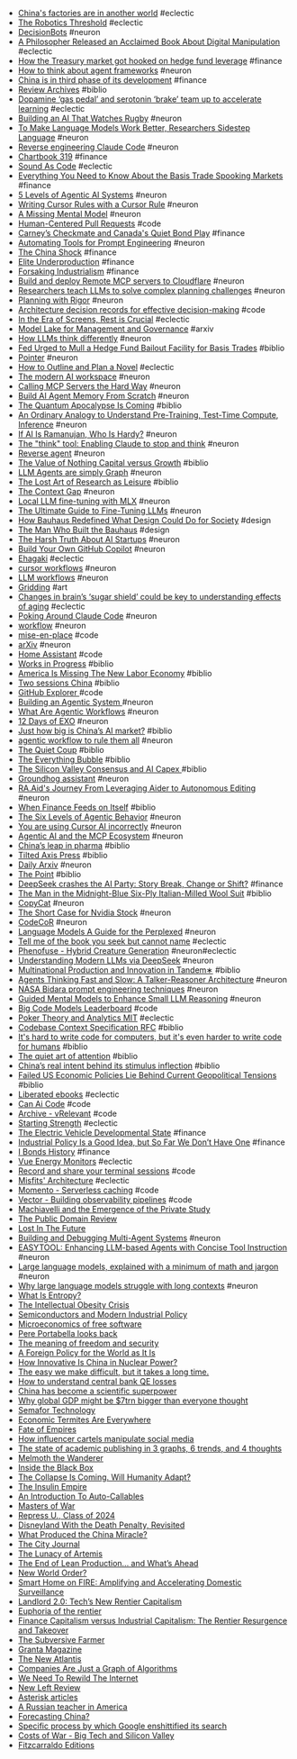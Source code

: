 - [China's factories are in another world](https://kdwalmsley.substack.com/p/chinas-factories-are-in-another-world) #eclectic
- [The Robotics Threshold](https://www.edgeofautomation.com/p/the-robotics-threshold-chinas-rise) #eclectic
- [DecisionBots](https://www.lesswrong.com/posts/ky4bbxupiZtdoLupo/a-new-type-of-ai-decisionbots-and-80-concepts-on-it) #neuron
- [A Philosopher Released an Acclaimed Book About Digital Manipulation](https://www.wired.com/story/an-acclaimed-book-about-digital-manipulation-was-actually-written-by-ai/) #eclectic
- [How the Treasury market got hooked on hedge fund leverage](https://archive.ph/2025.04.25-093502/https://www.ft.com/content/0bf5bcc2-6ff1-4309-afbf-f470250a4721) #finance
- [How to think about agent frameworks](https://blog.langchain.dev/how-to-think-about-agent-frameworks/) #neuron
- [China is in third phase of its development](https://tphuang.substack.com/p/china-is-in-third-phase-of-its-development) #finance
- [Review Archives](https://chinabooksreview.com/category/review/) #biblio
- [Dopamine ‘gas pedal’ and serotonin ‘brake’ team up to accelerate learning](https://www.thetransmitter.org/learning/dopamine-gas-pedal-and-serotonin-brake-team-up-to-accelerate-learning/) #eclectic
- [Building an AI That Watches Rugby](https://nickjones.tech/ai-watching-rugby/) #neuron
- [To Make Language Models Work Better, Researchers Sidestep Language](https://archive.is/2025.04.14-181602/https://www.quantamagazine.org/to-make-language-models-work-better-researchers-sidestep-language-20250414/) #neuron
- [Reverse engineering Claude Code](https://kirshatrov.com/posts/claude-code-internals) #neuron
- [Chartbook 319](https://adamtooze.substack.com/p/chartbook-319-talking-about-a-marshall) #finance
- [Sound As Code](https://www.perfectcircuit.com/signal/sound-as-code) #eclectic
- [Everything You Need to Know About the Basis Trade Spooking Markets](https://www.bloomberg.com/news/newsletters/2025-04-09/everything-you-need-to-know-about-the-basis-trade-spooking-markets) #finance
- [5 Levels of Agentic AI Systems](https://blog.dailydoseofds.com/p/5-levels-of-agentic-ai-systems) #neuron
- [Writing Cursor Rules with a Cursor Rule](https://www.adithyan.io/blog/writing-cursor-rules-with-a-cursor-rule) #neuron
- [A Missing Mental Model](https://nmn.gl/blog/ai-understand-senior-developer) #neuron
- [Human-Centered Pull Requests](https://reillyherrewig.substack.com/p/human-centered-pull-requests-8-tips) #code
- [Carney’s Checkmate and Canada's Quiet Bond Play](https://deanblundell.substack.com/p/carneys-checkmate-how-canadas-quiet?triedRedirect=true) #finance
- [Automating Tools for Prompt Engineering](https://cacm.acm.org/news/automating-tools-for-prompt-engineering/) #neuron
- [The China Shock](https://www.nber.org/system/files/working_papers/w21906/w21906.pdf) #finance
- [Elite Underproduction](https://radicalcontributions.substack.com/p/elite-underproduction-why-we-cant-solve-hard-problems-anymore) #finance
- [Forsaking Industrialism](https://radicalcontributions.substack.com/p/forsaking-industrialism-the-most-expensive-thing-you-didnt-buy) #finance
- [Build and deploy Remote MCP servers to Cloudflare](https://blog.cloudflare.com/remote-model-context-protocol-servers-mcp/) #neuron
- [Researchers teach LLMs to solve complex planning challenges](https://news.mit.edu/2025/researchers-teach-llms-to-solve-complex-planning-challenges-0402) #neuron
- [Planning with Rigor](https://arxiv.org/pdf/2410.12112) #neuron
- [Architecture decision records for effective decision-making](https://aws.amazon.com/blogs/architecture/master-architecture-decision-records-adrs-best-practices-for-effective-decision-making/) #code
- [In the Era of Screens, Rest is Crucial](https://www.nationalgeographic.com/magazine/article/science-of-sleep) #eclectic
- [Model Lake for Management and Governance](https://arxiv.org/abs/2503.22754) #arxiv
- [How LLMs think differently](https://thinkingaboutbehavior.substack.com/p/how-llms-think-differently) #neuron
- [Fed Urged to Mull a Hedge Fund Bailout Facility for Basis Trades](https://www.bloomberg.com/news/articles/2025-03-27/fed-urged-to-mull-a-hedge-fund-bailout-facility-for-basis-trades) #biblio
- [Pointer](https://www.trypointer.com/) #neuron
- [How to Outline and Plan a Novel](https://blog.nateliason.com/p/how-to-outline-and-plan-a-novel) #eclectic
- [The modern AI workspace](https://handyai.substack.com/p/the-modern-ai-workspace) #neuron
- [Calling MCP Servers the Hard Way](/2025/03/calling-mcp-servers-the-hard-way.html) #neuron
- [Build AI Agent Memory From Scratch](https://zacharyhuang.substack.com/p/build-ai-agent-memory-from-scratch) #neuron
- [The Quantum Apocalypse Is Coming](https://www.wired.com/story/q-day-apocalypse-quantum-computers-encryption/) #biblio
- [An Ordinary Analogy to Understand Pre-Training, Test-Time Compute, Inference](https://interconnect.substack.com/p/an-ordinary-analogy-to-understand) #neuron
- [If AI Is Ramanujan, Who Is Hardy?](https://manidoraisamy.com/developer-forever/post/if-ai-is-ramanujan-who-is-hardy.anc-9dc525e6-688d-4c67-9e40-8070f9a45f57.html) #neuron
- [The "think" tool: Enabling Claude to stop and think](https://www.anthropic.com/engineering/claude-think-tool) #neuron
- [Reverse agent](https://github.com/kpenfound/greetings-api/blob/main/SWE_AGENT.md) #neuron
- [The Value of Nothing Capital versus Growth](https://americanaffairsjournal.org/2021/08/the-value-of-nothing-capital-versus-growth/) #biblio
- [LLM Agents are simply Graph](https://zacharyhuang.substack.com/p/llm-agent-internal-as-a-graph-tutorial) #neuron
- [The Lost Art of Research as Leisure](https://kasurian.com/p/research-as-leisure) #biblio
- [The Context Gap](https://everything.intellectronica.net/p/the-context-gap) #neuron
- [Local LLM fine-tuning with MLX](https://apeatling.com/articles/simple-guide-to-local-llm-fine-tuning-on-a-mac-with-mlx/) #neuron
- [The Ultimate Guide to Fine-Tuning LLMs](https://arxiv.org/html/2408.13296v1) #neuron
- [How Bauhaus Redefined What Design Could Do for Society](https://www.nytimes.com/2019/02/04/t-magazine/bauhaus-school-architecture-history.html) #design
- [The Man Who Built the Bauhaus](https://www.newyorker.com/magazine/2019/04/29/the-man-who-built-the-bauhaus) #design
- [The Harsh Truth About AI Startups](https://engrlog.substack.com/p/the-harsh-truth-about-ai-startups) #neuron
- [Build Your Own GitHub Copilot](https://prvn.sh/build-your-own-github-copilot/) #neuron
- [Ehagaki](https://www.ehagaki.jp/) #eclectic
- [cursor workflows](https://blog.sshh.io/p/how-cursor-ai-ide-works) #neuron
- [LLM workflows](https://www.phillipcarter.dev/posts/coding-with-llms) #neuron
- [Gridding](https://watercolorpainting.com/blog/2024/02/29/gridding-to-the-rescue-your-tools-for-practicing-watercolor-painting) #art
- [Changes in brain’s ‘sugar shield’ could be key to understanding effects of aging](https://news.stanford.edu/stories/2025/02/study-links-the-sugars-on-cell-surfaces-to-brain-resilience) #eclectic
- [Poking Around Claude Code](https://leehanchung.github.io/blogs/2025/03/07/claude-code/) #neuron
- [workflow](https://harper.blog/2025/02/16/my-llm-codegen-workflow-atm/) #neuron
- [mise-en-place](https://mise.jdx.dev/) #code
- [arXiv](https://arxiv.org/search/advanced?advanced=&terms-0-operator=AND&terms-0-term=agent&terms-0-field=abstract&terms-1-operator=AND&terms-1-term=available&terms-1-field=abstract&terms-2-operator=AND&terms-2-term=github&terms-2-field=abstract&classification-physics_archives=all&classification-include_cross_list=include&date-filter_by=specific_year&date-year=2025&date-from_date=&date-to_date=&date-date_type=submitted_date&abstracts=show&size=50&order=-submitted_date) #neuron
- [Home Assistant](https://www.home-assistant.io/) #code
- [Works in Progress](https://worksinprogress.co/) #biblio
- [America Is Missing The New Labor Economy](https://semianalysis.com/2025/03/11/america-is-missing-the-new-labor-economy-robotics-part-1/) #biblio
- [Two sessions China](https://thenextrecession.wordpress.com/2025/03/08/two-sessions-china/) #biblio
- [GitHub Explorer ](https://gh-explorer.com/) #code
- [Building an Agentic System ](https://gerred.github.io/building-an-agentic-system/index.html) #neuron
- [What Are Agentic Workflows](https://weaviate.io/blog/what-are-agentic-workflows) #neuron
- [12 Days of EXO](https://blog.exolabs.net) #neuron
- [Just how big is China’s AI market?](https://www.exponentialview.co/p/just-how-big-is-chinas-ai-market) #biblio
- [agentic workflow to rule them all](https://generaitelabs.com/one-agentic-coding-workflow-to-rule-them-all/) #neuron
- [The Quiet Coup](https://www.theatlantic.com/magazine/archive/2009/05/the-quiet-coup/307364/) #biblio
- [The Everything Bubble](https://www.deepvalueinsights.com/p/the-everything-bubble) #biblio
- [The Silicon Valley Consensus and AI Capex ](https://thetechbubble.substack.com/p/the-silicon-valley-consensus-and) #biblio
- [Groundhog assistant](https://ghuntley.com/specs/) #neuron
- [RA.Aid's Journey From Leveraging Aider to Autonomous Editing](/posts/raaid-journey/) #neuron
- [When Finance Feeds on Itself](https://americanaffairsjournal.org/2025/02/from-investment-to-savings-when-finance-feeds-on-itself/) #biblio
- [The Six Levels of Agentic Behavior](https://www.vellum.ai/blog/levels-of-agentic-behavior) #neuron
- [You are using Cursor AI incorrectly](https://ghuntley.com/stdlib/) #neuron
- [Agentic AI and the MCP Ecosystem](https://block.github.io/goose/blog/2025/02/17/agentic-ai-mcp/) #neuron
- [China’s leap in pharma](https://www.alexkesin.com/2025/02/chinas-leap-in-pharma-slow-and-fast.html) #biblio
- [Tilted Axis Press](https://www.tiltedaxispress.com/books) #biblio
- [Daily Arxiv](https://www.haebom.dev/daily_arxiv?tl=en) #neuron
- [The Point](https://thepointmag.com/) #biblio
- [DeepSeek crashes the AI Party: Story Break, Change or Shift?](https://aswathdamodaran.blogspot.com/2025/01/deepseek-crashes-ai-party-story-break.html) #finance
- [The Man in the Midnight-Blue Six-Ply Italian-Milled Wool Suit](https://www.theatlantic.com/magazine/archive/2025/03/gary-shteyngart-bespoke-suit-mens-fashion-self-love/681441/) #biblio
- [CopyCat](https://www.runcopycat.com/) #neuron
- [The Short Case for Nvidia Stock](https://youtubetranscriptoptimizer.com/blog/05_the_short_case_for_nvda) #neuron
- [CodeCoR](https://anonymous.4open.science/r/CodeCoR-3EFC/README.md) #neuron
- [Language Models A Guide for the Perplexed](https://arxiv.org/pdf/2311.17301) #neuron
- [Tell me of the book you seek but cannot name](https://en.app/) #eclectic
- [Phenofuse - Hybrid Creature Generation](https://phenofuse.io/) #neuron#eclectic
- [Understanding Modern LLMs via DeepSeek](https://planetbanatt.net/articles/deepseek.html) #neuron
- [Multinational Production and Innovation in Tandem∗](https://www.freit.org/EIIT/2023/selected/liu.pdf) #biblio
- [Agents Thinking Fast and Slow: A Talker-Reasoner Architecture](https://arxiv.org/abs/2410.08328) #neuron
- [NASA Bidara prompt engineering techniques](https://freedium.cfd/https://mychen76.medium.com/nasa-bidara-bot-inspired-prompt-engineering-techniques-74107e11a32e) #neuron
- [Guided Mental Models to Enhance Small LLM Reasoning](https://freedium.cfd/https://mychen76.medium.com/intuitive-thinker-introducing-guided-mental-models-to-enhance-small-llm-reasoning-13fd1b3dc353) #neuron
- [Big Code Models Leaderboard](https://huggingface.co/spaces/bigcode/bigcode-models-leaderboard) #code
- [Poker Theory and Analytics MIT](https://ocw.mit.edu/courses/15-s50-poker-theory-and-analytics-january-iap-2015/video_galleries/lecture-videos/) #eclectic
- [Codebase Context Specification RFC](https://agenticinsights.substack.com/p/codebase-context-specification-rfc) #biblio
- [It's hard to write code for computers, but it's even harder to write code for humans](https://erikbern.com/2024/09/27/its-hard-to-write-code-for-humans.html) #biblio
- [The quiet art of attention](https://billwear.github.io/art-of-attention.html) #biblio
- [China’s real intent behind its stimulus inflection](https://www.ft.com/content/008443cd-bb44-4b4f-b60e-17894fdba221) #biblio
- [Failed US Economic Policies Lie Behind Current Geopolitical Tensions](https://roburie.substack.com/p/failed-us-economic-policies-lie-behind) #biblio
- [Liberated ebooks](https://standardebooks.org) #eclectic
- [Can Ai Code](https://huggingface.co/spaces/mike-ravkine/can-ai-code-results) #code
- [Archive - vRelevant](https://vrelevant.net/archive/) #code
- [Starting Strength](https://www.athlegan.com/starting-strength) #eclectic
- [The Electric Vehicle Developmental State](https://www.phenomenalworld.org/analysis/byd/) #finance
- [Industrial Policy Is a Good Idea, but So Far We Don’t Have One](https://www.ineteconomics.org/perspectives/blog/industrial-policy-is-a-good-idea-but-so-far-we-dont-have-one) #finance
- [I Bonds History](http://eyebonds.info/ibonds/index.html) #finance
- [Vue Energy Monitors](https://www.emporiaenergy.com/energy-monitors/) #eclectic
- [Record and share your terminal sessions](https://asciinema.org/) #code
- [Misfits' Architecture](https://misfitsarchitecture.com/) #eclectic
- [Momento - Serverless caching](https://www.gomomento.com/) #code
- [Vector - Building observability pipelines](https://vector.dev/) #code
- [Machiavelli and the Emergence of the Private Study](https://publicdomainreview.org/essay/machiavelli-and-the-emergence-of-the-private-study/)
- [The Public Domain Review](https://publicdomainreview.org/)
- [Lost In The Future](https://www.wheresyoured.at/lost-in-the-future/)
- [Building and Debugging Multi-Agent Systems](https://www.microsoft.com/en-us/research/uploads/prod/2024/08/AutoGen_Studio-12.pdf) #neuron
- [EASYTOOL: Enhancing LLM-based Agents with Concise Tool Instruction](https://arxiv.org/abs/2401.06201) #neuron
- [Large language models, explained with a minimum of math and jargon](https://www.understandingai.org/p/large-language-models-explained-with) #neuron
- [Why large language models struggle with long contexts](https://www.understandingai.org/p/why-large-language-models-struggle) #neuron
- [What Is Entropy?](https://www.quantamagazine.org/what-is-entropy-a-measure-of-just-how-little-we-really-know-20241213/)
- [The Intellectual Obesity Crisis](https://www.gurwinder.blog/p/the-intellectual-obesity-crisis)
- [Semiconductors and Modern Industrial Policy](https://pubs.aeaweb.org/doi/pdfplus/10.1257/jep.38.4.81)
- [Microeconomics of free software](https://www.joelonsoftware.com/2002/06/12/strategy-letter-v/)
- [Pere Portabella looks back](/news-opinion/sight-sound-magazine/interviews/pere-portabella-bunuel-lorca)
- [The meaning of freedom and security](https://alexkrainer.substack.com/p/the-meaning-of-freedom-and-security)
- [A Foreign Policy for the World as It Is](https://www.foreignaffairs.com/united-states/biden-foreign-policy-world-rhodes)
- [How Innovative Is China in Nuclear Power?](https://itif.org/publications/2024/06/17/how-innovative-is-china-in-nuclear-power/)
- [The easy we make difficult, but it takes a long time.](https://mythfighter.com/2024/06/19/the-easy-we-make-difficult-but-it-takes-a-long-time/)
- [How to understand central bank QE losses](https://www.ft.com/content/a2a3921d-c4de-4f0c-9eec-e8ea0345f8b4)
- [China has become a scientific superpower](https://www.economist.com/science-and-technology/2024/06/12/china-has-become-a-scientific-superpower)
- [Why global GDP might be $7trn bigger than everyone thought](https://archive.ph/2024.06.11-022431/https://www.economist.com/finance-and-economics/2024/06/06/why-global-gdp-might-be-7trn-bigger-than-everyone-thought) 
- [Semafor Technology](https://www.semafor.com/vertical/tech) 
- [Economic Termites Are Everywhere](https://www.thebignewsletter.com/p/economic-termites-are-everywhere) 
- [Fate of Empires](https://people.uncw.edu/kozloffm/glubb.pdf) 
- [How influencer cartels manipulate social media](https://cepr.org/voxeu/columns/how-influencer-cartels-manipulate-social-media-fraudulent-behaviour-hidden-plain) 
- [The state of academic publishing in 3 graphs, 6 trends, and 4 thoughts](https://dynamicecology.wordpress.com/2024/04/29/the-state-of-academic-publishing-in-3-graphs-5-trends-and-4-thoughts/) 
- [Melmoth the Wanderer](https://standardebooks.org/ebooks/charles-robert-maturin/melmoth-the-wanderer) 
- [Inside the Black Box](https://www.phenomenalworld.org/analysis/inside-the-black-box/)
- [The Collapse Is Coming. Will Humanity Adapt?](https://thereader.mitpress.mit.edu/the-collapse-is-coming-will-humanity-adapt/) 
- [The Insulin Empire](https://thebaffler.com/after-the-fact/the-insulin-empire-ongweso-jr-sofides) 
- [An Introduction To Auto-Callables](https://www.globalcapital.com/article/28mwscw1lroke9irbemf4/learning-curve/an-introduction-to-auto-callables) 
- [Masters of War](https://archive.ph/2024.05.25-045110/https://harpers.org/archive/2024/06/masters-of-war-letter-from-germany-thomas-meaney/) 
- [Repress U., Class of 2024](https://tomdispatch.com/repress-u-class-of-2024/) 
- [Disneyland With the Death Penalty, Revisited](https://www.wired.com/2012/04/opinion-jeyaretnam-disneyland-death-penalty/)
- [What Produced the China Miracle?](https://foreignpolicy.com/2024/05/22/china-economic-rise-state-deng-xiaoping-history-beijing-state-future-demographics/)
- [The City Journal](https://www.city-journal.org/the-magazine)
- [The Lunacy of Artemis](https://idlewords.com/2024/5/the_lunacy_of_artemis.htm)
- [The End of Lean Production... and What’s Ahead](https://labornotes.org/2024/05/end-lean-production-and-whats-ahead)
- [New World Order?](https://www.phenomenalworld.org/analysis/new-world-order/)
- [Smart Home on FIRE: Amplifying and Accelerating Domestic Surveillance](https://ojs.library.queensu.ca/index.php/surveillance-and-society/article/view/12925/8484)
- [Landlord 2.0: Tech’s New Rentier Capitalism](https://archive.ph/2019.04.07-072745/https://onezero.medium.com/landlord-2-0-techs-new-rentier-capitalism-a0bfe491b463?gi=9eab9dd256ef)
- [Euphoria of the rentier](https://newleftreview.org/issues/ii129/articles/javier-moreno-zacares-euphoria-of-the-rentier.pdf)
- [Finance Capitalism versus Industrial Capitalism: The Rentier Resurgence and Takeover](https://michael-hudson.com/wp-content/uploads/2021/07/04866134211011770.pdf)
- [The Subversive Farmer](https://thesubversivefarmer.net/blog/cultivating-beauty)
- [Granta Magazine](https://granta.com/)
- [The New Atlantis](https://www.thenewatlantis.com/)
- [Companies Are Just a Graph of Algorithms](https://danielmiessler.com/p/companies-graph-of-algorithms)
- [We Need To Rewild The Internet](https://www.noemamag.com/we-need-to-rewild-the-internet)
- [New Left Review](https://newleftreview.org/)
- [Asterisk articles](https://asteriskmag.com/articles)
- [A Russian teacher in America](https://faculty.utrgv.edu/eleftherios.gkioulekas/OGS/Misc/ARUSSIAN.PDF)
- [Forecasting China?](https://newleftreview.org/sidecar/posts/forecasting-china)
- [Specific process by which Google enshittified its search](https://pluralistic.net/2024/04/24/naming-names/)
- [Costs of War - Big Tech and Silicon Valley](https://watson.brown.edu/costsofwar/files/cow/imce/papers/2023/2024/Silicon%20Valley%20MIC.pdf)
- [Fitzcarraldo Editions](https://fitzcarraldoeditions.com/)